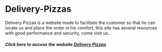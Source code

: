 # Delivery-Pizzas

Delivery Pizzas is a website made to facilitate the customer so that he can locate us and place the order in his comfort, this site has several resources with good performance and security, come visit us..

##### Click here to access the website  [Delivery Pizzas](https://deliverypizzas.netlify.app)
